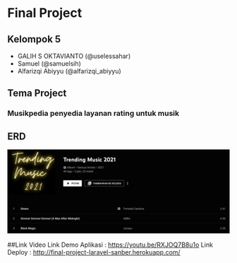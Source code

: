# Final Project

## Kelompok 5

-   GALIH S OKTAVIANTO (@uselessahar)
-   Samuel (@samuelsih)
-   Alfarizqi Abiyyu (@alfarizqi_abiyyu)

## Tema Project

### Musikpedia penyedia layanan rating untuk musik

## ERD

![](/public/image/erd.png)

##Link Video
Link Demo Aplikasi : https://youtu.be/RXJOQ7B8u1o
Link Deploy : http://final-project-laravel-sanber.herokuapp.com/
